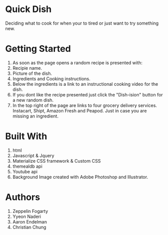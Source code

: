 # Quick Dish
Deciding what to cook for when your to tired or just want to try something new.

# Getting Started
1. As soon as the page opens a random recipe is presented with:
2. Recipie name.
3. Picture of the dish.
4. Ingredients and Cooking instructions.
5. Below the ingredients is a link to an instructional cooking video for the dish.
6. If you dont like the recipe presented just click the "Dish-ision" button for a new random dish.
7. In the top right of the page are links to four grocery delivery services. Instacart, Shipt, Amazon Fresh and Peapod.  Just in case you are missing an ingredient.


# Built With
1. html
2. Javascript & Jquery
3. Materialize CSS framework & Custom CSS
4. themealdb api
5. Youtube api
6. Background Image created with Adobe Photoshop and Illustrator.



# Authors
1. Zeppelin Fogarty
2. Yyeon Naderi
3. Aaron Endelman
4. Christian Chung

